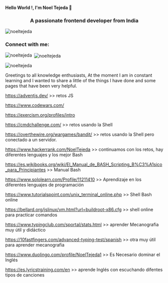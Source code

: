 #### Hello World !, I'm Noel Tejeda 👋

<h3 align="center">A passionate frontend developer from India</h3>

<p align="left"> <img src="https://komarev.com/ghpvc/?username=noeltejeda&label=Profile%20views&color=0e75b6&style=flat" alt="noeltejeda" /> </p>

<h3 align="left">Connect with me:</h3>
<p align="left">
</p>

<p><img align="left" src="https://github-readme-stats.vercel.app/api/top-langs?username=noeltejeda&show_icons=true&locale=en&layout=compact" alt="noeltejeda" /></p>

<p>&nbsp;<img align="center" src="https://github-readme-stats.vercel.app/api?username=noeltejeda&show_icons=true&locale=en" alt="noeltejeda" /></p>

<p><img align="center" src="https://github-readme-streak-stats.herokuapp.com/?user=noeltejeda&" alt="noeltejeda" /></p>


Greetings to all knowledge enthusiasts, At the moment I am in constant learning and I wanted to share a little of the things I have done and some pages that have been very helpful.

https://adventjs.dev/                      >> retos JS

https://www.codewars.com/

https://exercism.org/profiles/intro

https://cmdchallenge.com/                  >>       retos usando la Shell

https://overthewire.org/wargames/bandit/   >>       retos usando la Shell pero conectado a un servidor.

https://www.hackerrank.com/NoelTejeda     >> continuamos con los retos, hay diferentes lenguajes y los mejor Bash

https://es.wikibooks.org/wiki/El_Manual_de_BASH_Scripting_B%C3%A1sico_para_Principiantes >> Manual Bash

https://www.sololearn.com/Profile/11211410  >>      Aprendizaje en los diferentes lenguajes de programación 

https://www.tutorialspoint.com/unix_terminal_online.php >> Shell Bash online

https://bellard.org/jslinux/vm.html?url=buildroot-x86.cfg >> shell online para practicar comandos

https://www.typingclub.com/sportal/stats.html >> aprender Mecanografia muy útil y didáctico

https://10fastfingers.com/advanced-typing-test/spanish >> otra muy útil para aprender mecanografia

https://www.duolingo.com/profile/NoelTejeda1  >> Es Necesario dominar el Inglés

https://es.lyricstraining.com/en  >> aprende Inglés con escuchando difentes tipos de canciones





